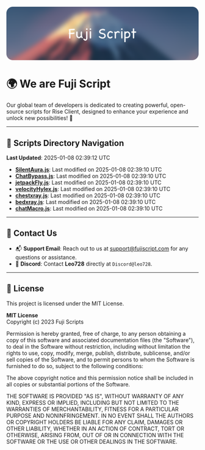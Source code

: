 ![Banner](.github/b.webp)

# 🌍 **We are Fuji Script**

Our global team of developers is dedicated to creating powerful, open-source scripts for Rise Client, designed to enhance your experience and unlock new possibilities! 🌟

---
<!-- SCRIPTS_NAVIGATION_START -->
## 📂 **Scripts Directory Navigation**

**Last Updated**: 2025-01-08 02:39:12 UTC

- **[SilentAura.js](scripts/SilentAura.js)**: Last modified on 2025-01-08 02:39:10 UTC
- **[ChatBypass.js](scripts/ChatBypass.js)**: Last modified on 2025-01-08 02:39:10 UTC
- **[jetpackFly.js](scripts/jetpackFly.js)**: Last modified on 2025-01-08 02:39:10 UTC
- **[velocityHylex.js](scripts/velocityHylex.js)**: Last modified on 2025-01-08 02:39:10 UTC
- **[chestxray.js](scripts/chestxray.js)**: Last modified on 2025-01-08 02:39:10 UTC
- **[bedxray.js](scripts/bedxray.js)**: Last modified on 2025-01-08 02:39:10 UTC
- **[chatMacro.js](scripts/chatMacro.js)**: Last modified on 2025-01-08 02:39:10 UTC

<!-- SCRIPTS_NAVIGATION_END -->

---

## 💬 **Contact Us**  
- 📬 **Support Email**: Reach out to us at [support@fujiscript.com](mailto:support@fujiscript.com) for any questions or assistance.  
- 💬 **Discord**: Contact **Leo728** directly at `Discord@leo728`.

---

## 📜 **License**

This project is licensed under the MIT License.  

**MIT License**  
Copyright (c) 2023 Fuji Scripts  

Permission is hereby granted, free of charge, to any person obtaining a copy of this software and associated documentation files (the "Software"), to deal in the Software without restriction, including without limitation the rights to use, copy, modify, merge, publish, distribute, sublicense, and/or sell copies of the Software, and to permit persons to whom the Software is furnished to do so, subject to the following conditions:  

The above copyright notice and this permission notice shall be included in all copies or substantial portions of the Software.  

THE SOFTWARE IS PROVIDED "AS IS", WITHOUT WARRANTY OF ANY KIND, EXPRESS OR IMPLIED, INCLUDING BUT NOT LIMITED TO THE WARRANTIES OF MERCHANTABILITY, FITNESS FOR A PARTICULAR PURPOSE AND NONINFRINGEMENT. IN NO EVENT SHALL THE AUTHORS OR COPYRIGHT HOLDERS BE LIABLE FOR ANY CLAIM, DAMAGES OR OTHER LIABILITY, WHETHER IN AN ACTION OF CONTRACT, TORT OR OTHERWISE, ARISING FROM, OUT OF OR IN CONNECTION WITH THE SOFTWARE OR THE USE OR OTHER DEALINGS IN THE SOFTWARE.  
